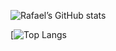 
![Rafael’s GitHub stats](https://github-readme-stats.vercel.app/api?username=rafaelnepomuceno00&show_icons=true&theme=dracula)

[![Top Langs](https://github-readme-stats.vercel.app/api/top-langs/?username=rafaelnepomuceno00&layout=compact&theme=dracula)
<!--
**rafaelnepomuceno00/rafaelnepomuceno00** is a ✨ _special_ ✨ repository because its `README.md` (this file) appears on your GitHub profile.

Here are some ideas to get you started:

- 🔭 I’m currently working on ...
- 🌱 I’m currently learning ...
- 👯 I’m looking to collaborate on ...
- 🤔 I’m looking for help with ...
- 💬 Ask me about ...
- 📫 How to reach me: ...
- 😄 Pronouns: ...
- ⚡ Fun fact: ...
-->
